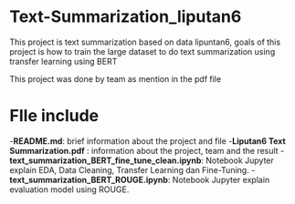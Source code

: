 # Text-Summarization_liputan6
This project is text summarization based on data lipuntan6, goals of this project is how to train the large dataset to do text summarization using transfer learning using BERT

This project was done by team as mention in the pdf file

# FIle include
-**README.md**: brief information about the project and file
-**Liputan6 Text Summarization.pdf** : information about the project, team and the result
-**text_summarization_BERT_fine_tune_clean.ipynb**: Notebook Jupyter explain EDA, Data Cleaning, Transfer Learning dan Fine-Tuning.
-**text_summarization_BERT_ROUGE.ipynb**: Notebook Jupyter explain evaluation model using ROUGE.
